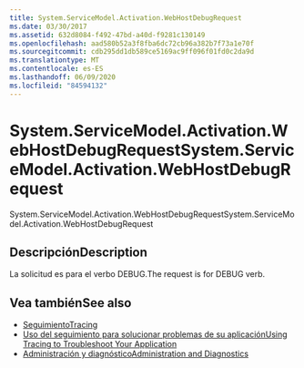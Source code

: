 ```yaml
---
title: System.ServiceModel.Activation.WebHostDebugRequest
ms.date: 03/30/2017
ms.assetid: 632d8084-f492-47bd-a40d-f9281c130149
ms.openlocfilehash: aad580b52a3f8fba6dc72cb96a382b7f73a1e70f
ms.sourcegitcommit: cdb295dd1db589ce5169ac9ff096f01fd0c2da9d
ms.translationtype: MT
ms.contentlocale: es-ES
ms.lasthandoff: 06/09/2020
ms.locfileid: "84594132"
---
```

# <a name="systemservicemodelactivationwebhostdebugrequest"></a><span data-ttu-id="d4900-102">System.ServiceModel.Activation.WebHostDebugRequest</span><span class="sxs-lookup"><span data-stu-id="d4900-102">System.ServiceModel.Activation.WebHostDebugRequest</span></span>
<span data-ttu-id="d4900-103">System.ServiceModel.Activation.WebHostDebugRequest</span><span class="sxs-lookup"><span data-stu-id="d4900-103">System.ServiceModel.Activation.WebHostDebugRequest</span></span>  
  
## <a name="description"></a><span data-ttu-id="d4900-104">Descripción</span><span class="sxs-lookup"><span data-stu-id="d4900-104">Description</span></span>  
 <span data-ttu-id="d4900-105">La solicitud es para el verbo DEBUG.</span><span class="sxs-lookup"><span data-stu-id="d4900-105">The request is for DEBUG verb.</span></span>  
  
## <a name="see-also"></a><span data-ttu-id="d4900-106">Vea también</span><span class="sxs-lookup"><span data-stu-id="d4900-106">See also</span></span>

- [<span data-ttu-id="d4900-107">Seguimiento</span><span class="sxs-lookup"><span data-stu-id="d4900-107">Tracing</span></span>](index.md)
- [<span data-ttu-id="d4900-108">Uso del seguimiento para solucionar problemas de su aplicación</span><span class="sxs-lookup"><span data-stu-id="d4900-108">Using Tracing to Troubleshoot Your Application</span></span>](using-tracing-to-troubleshoot-your-application.md)
- [<span data-ttu-id="d4900-109">Administración y diagnóstico</span><span class="sxs-lookup"><span data-stu-id="d4900-109">Administration and Diagnostics</span></span>](../index.md)
